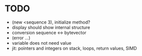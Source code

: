 TODO
====

* (new <sequence<int> 3), initialize method?
* display should show internal structure
* conversion sequence <-> bytevector
* (error ...)
* variable does not need value
* jit: pointers and integers on stack, loops, return values, SIMD
